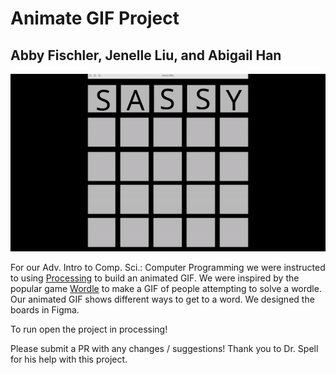 # Animate GIF Project
## Abby Fischler, Jenelle Liu, and Abigail Han

![](https://github.com/abbyfischler/swordle/blob/main/ezgif-5-c67c06d405.gif)

For our Adv. Intro to Comp. Sci.: Computer Programming we were instructed to using [Processing](https://processing.org/) to build an animated GIF. We were inspired by the popular game [Wordle](https://www.nytimes.com/games/wordle/index.html) to make a GIF of people attempting to solve a wordle. Our animated GIF shows different ways to get to a word. We designed the boards in Figma.

To run open the project in processing!

Please submit a PR with any changes / suggestions! Thank you to Dr. Spell for his help with this project.
